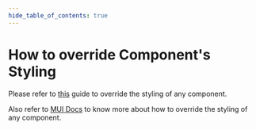 ```yaml
---
hide_table_of_contents: true
---
```


# How to override Component's Styling

Please refer to [this](/docs/guide/development/theming/override-component-styling) guide to override the styling of any component.

Also refer to [MUI Docs](https://mui.com/material-ui/customization/theme-components/) to know more about how to override the styling of any component.
